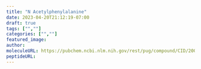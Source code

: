 ```yaml
---
title: "N Acetylphenylalanine"
date: 2023-04-20T21:12:19-07:00
draft: true
tags: ["",""]
categories: ["",""]
featured_image: 
author: 
moleculeURL: https://pubchem.ncbi.nlm.nih.gov/rest/pug/compound/CID/2000/record/SDF/?record_type=3d&response_type=display
peptideURL:
---
```

